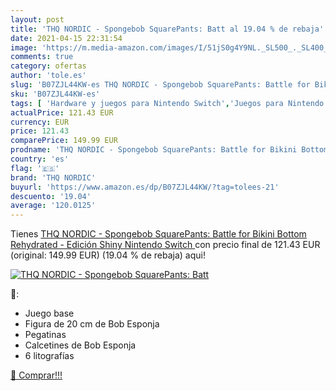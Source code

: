 ```yaml
---
layout: post
title: 'THQ NORDIC - Spongebob SquarePants: Batt al 19.04 % de rebaja'
date: 2021-04-15 22:31:54
image: 'https://m.media-amazon.com/images/I/51jS0g4Y9NL._SL500_._SL400_.jpg'
comments: true
category: ofertas
author: 'tole.es'
slug: 'B07ZJL44KW-es THQ NORDIC - Spongebob SquarePants: Battle for Bikini...'
sku: 'B07ZJL44KW-es'
tags: [ 'Hardware y juegos para Nintendo Switch','Juegos para Nintendo Switch','Videojuegos','nintendo','thq nordic', ]
actualPrice: 121.43 EUR
currency: EUR
price: 121.43
comparePrice: 149.99 EUR
prodname: 'THQ NORDIC - Spongebob SquarePants: Battle for Bikini Bottom Rehydrated - Edición Shiny  Nintendo Switch '
country: 'es'
flag: '🇪🇸'
brand: 'THQ NORDIC'
buyurl: 'https://www.amazon.es/dp/B07ZJL44KW/?tag=tolees-21'
descuento: '19.04'
average: '120.0125'
---
```


Tienes [THQ NORDIC - Spongebob SquarePants: Battle for Bikini Bottom Rehydrated - Edición Shiny  Nintendo Switch ](https://www.amazon.es/dp/B07ZJL44KW/?tag=tolees-21) con precio final de  121.43 EUR (original: 149.99 EUR) (19.04 %  de rebaja) aqui!

[![THQ NORDIC - Spongebob SquarePants: Batt](https://m.media-amazon.com/images/I/51jS0g4Y9NL._SL500_._SL400_.jpg)](https://www.amazon.es/dp/B07ZJL44KW/?tag=tolees-21)

🔎:

- Juego base
- Figura de 20 cm de Bob Esponja
- Pegatinas
- Calcetines de Bob Esponja
- 6 litografías

[🛒 Comprar!!!](https://www.amazon.es/dp/B07ZJL44KW/?tag=tolees-21)
